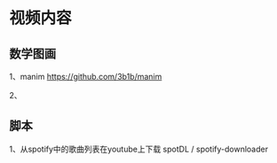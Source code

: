 # 视频内容

## 数学图画
1、manim
https://github.com/3b1b/manim

2、

## 脚本
1、从spotify中的歌曲列表在youtube上下载
spotDL / spotify-downloader
